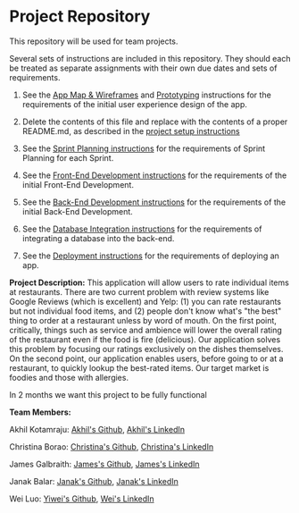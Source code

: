 # Project Repository

This repository will be used for team projects.

Several sets of instructions are included in this repository. They should each be treated as separate assignments with their own due dates and sets of requirements.

1. See the [App Map & Wireframes](instructions-0a-app-map-wireframes.md) and [Prototyping](./instructions-0b-prototyping.md) instructions for the requirements of the initial user experience design of the app.

1. Delete the contents of this file and replace with the contents of a proper README.md, as described in the [project setup instructions](./instructions-0c-project-setup.md)

1. See the [Sprint Planning instructions](instructions-0d-sprint-planning.md) for the requirements of Sprint Planning for each Sprint.

1. See the [Front-End Development instructions](./instructions-1-front-end.md) for the requirements of the initial Front-End Development.

1. See the [Back-End Development instructions](./instructions-2-back-end.md) for the requirements of the initial Back-End Development.

1. See the [Database Integration instructions](./instructions-3-database.md) for the requirements of integrating a database into the back-end.

1. See the [Deployment instructions](./instructions-4-deployment.md) for the requirements of deploying an app.

**Project Description:**
This application will allow users to rate individual items at restaurants. There are two current problem with review systems like Google Reviews (which is excellent) and Yelp: (1) you can rate restaurants but not individual food items, and (2) people don't know what's "the best" thing to order at a restaurant unless by word of mouth. On the first point, critically, things such as service and ambience will lower the overall rating of the restaurant even if the food is fire (delicious). Our application solves this problem by focusing our ratings exclusively on the dishes themselves. On the second point, our application enables users, before going to or at a restaurant, to quickly lookup the best-rated items. Our target market is foodies and those with allergies. 

In 2 months we want this project to be fully functional

**Team Members:**

Akhil Kotamraju:  [Akhil's Github](https://github.com/ASK212), [Akhil's LinkedIn](https://www.linkedin.com/in/akhil-kotamraju/)

Christina Borao: [Christina's Github](https://github.com/crb623), [Christina's LinkedIn](https://www.linkedin.com/in/christina-borao/)

James Galbraith: [James's Github](), [James's LinkedIn](https://www.linkedin.com/in/james-galbraith/)

Janak Balar: [Janak's Github](https://github.com/janakbalar), [Janak's LinkedIn](https://www.linkedin.com/in/janak-balar-4a20731a1/)

Wei Luo: [Yiwei's Github](https://github.com/yl7408), [Wei's LinkedIn](hhttps://www.linkedin.com/in/yiwei-luo-b68b131b3/)




